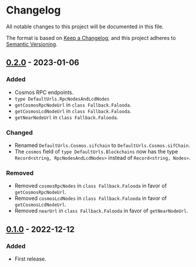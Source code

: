 # Changelog

All notable changes to this project will be documented in this file.

The format is based on [Keep a Changelog](https://keepachangelog.com/en/1.0.0/), and this project adheres
to [Semantic Versioning](https://semver.org/spec/v2.0.0.html).

## [0.2.0](https://github.com/leapwallet/fallback-falooda/releases/tag/v0.2.0) - 2023-01-06

### Added

- Cosmos RPC endpoints.
- `type DefaultUrls.RpcNodesAndLcdNodes`
- `getCosmosRpcNodeUrl` in `class Fallback.Falooda`.
- `getCosmosLcdNodeUrl` in `class Fallback.Falooda`.
- `getNearNodeUrl` in `class Fallback.Falooda`.

### Changed

- Renamed `DefaultUrls.Cosmos.sifchain` to `DefaultUrls.Cosmos.sifChain`.
- The `cosmos` field of `type DefaultUrls.Blockchains` now has the type `Record<string, RpcNodesAndLcdNodes>` instead of `Record<string, Nodes>`.

### Removed

- Removed `cosmosRpcNodes` in `class Fallback.Falooda` in favor of `getCosmosRpcNodeUrl`.
- Removed `cosmosLcdNodes` in `class Fallback.Falooda` in favor of `getCosmosLcdNodeUrl`.
- Removed `nearUrl` in `class Fallback.Falooda` in favor of `getNearNodeUrl`.

## [0.1.0](https://github.com/leapwallet/fallback-falooda/releases/tag/v0.1.0) - 2022-12-12

### Added

- First release.
